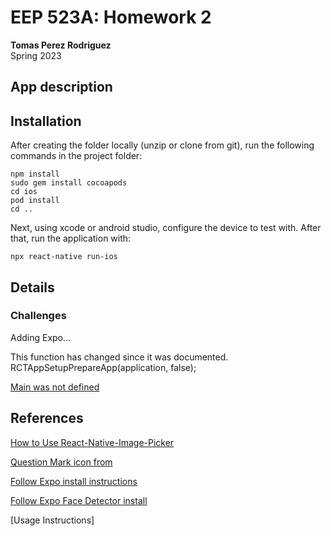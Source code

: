 # EEP 523A: Homework 2
**Tomas Perez Rodriguez**  
Spring 2023

## App description


## Installation

After creating the folder locally (unzip or clone from git), run the following commands in the project folder:

```
npm install
sudo gem install cocoapods
cd ios
pod install
cd ..
```

Next, using xcode or android studio, configure the device to test with. After that, run the application with:

```
npx react-native run-ios
```

## Details

### Challenges
Adding Expo...

This function has changed since it was documented.
RCTAppSetupPrepareApp(application, false);

[Main was not defined](https://stackoverflow.com/questions/62649381/invariant-violation-main-has-not-been-registered)

## References

[How to Use React-Native-Image-Picker](https://javascript.plainenglish.io/using-react-native-image-picker-4495776c8bae)

[Question Mark icon from](https://icons8.com/icon/80933/question-mark)

[Follow Expo install instructions](https://docs.expo.dev/bare/installing-expo-modules/)

[Follow Expo Face Detector install](https://github.com/expo/expo/tree/sdk-48/packages/expo-face-detector)

[Usage Instructions]